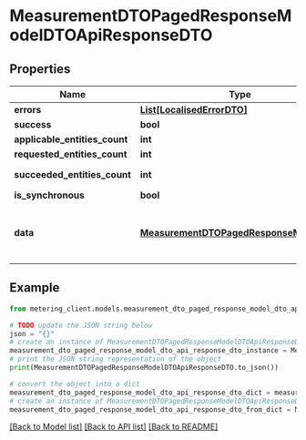 # MeasurementDTOPagedResponseModelDTOApiResponseDTO


## Properties

Name | Type | Description | Notes
------------ | ------------- | ------------- | -------------
**errors** | [**List[LocalisedErrorDTO]**](LocalisedErrorDTO.md) |  | [optional] 
**success** | **bool** |  | [optional] 
**applicable_entities_count** | **int** |  | [optional] 
**requested_entities_count** | **int** |  | [optional] 
**succeeded_entities_count** | **int** |  | [optional] [readonly] 
**is_synchronous** | **bool** |  | [optional] 
**data** | [**MeasurementDTOPagedResponseModelDTO**](MeasurementDTOPagedResponseModelDTO.md) | The updated entity in case of modifications or creation | [optional] 

## Example

```python
from metering_client.models.measurement_dto_paged_response_model_dto_api_response_dto import MeasurementDTOPagedResponseModelDTOApiResponseDTO

# TODO update the JSON string below
json = "{}"
# create an instance of MeasurementDTOPagedResponseModelDTOApiResponseDTO from a JSON string
measurement_dto_paged_response_model_dto_api_response_dto_instance = MeasurementDTOPagedResponseModelDTOApiResponseDTO.from_json(json)
# print the JSON string representation of the object
print(MeasurementDTOPagedResponseModelDTOApiResponseDTO.to_json())

# convert the object into a dict
measurement_dto_paged_response_model_dto_api_response_dto_dict = measurement_dto_paged_response_model_dto_api_response_dto_instance.to_dict()
# create an instance of MeasurementDTOPagedResponseModelDTOApiResponseDTO from a dict
measurement_dto_paged_response_model_dto_api_response_dto_from_dict = MeasurementDTOPagedResponseModelDTOApiResponseDTO.from_dict(measurement_dto_paged_response_model_dto_api_response_dto_dict)
```
[[Back to Model list]](../README.md#documentation-for-models) [[Back to API list]](../README.md#documentation-for-api-endpoints) [[Back to README]](../README.md)


